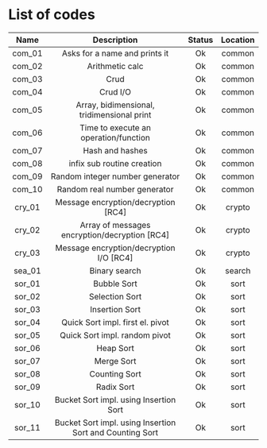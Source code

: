 # List of codes  
| Name   | Description                                              | Status | Location |
| :---:  |  :---:                                                   | :---:  | :---:    |
| com_01 | Asks for a name and prints it                            | Ok     | common   |
| com_02 | Arithmetic calc                                          | Ok     | common   |
| com_03 | Crud                                                     | Ok     | common   |
| com_04 | Crud I/O                                                 | Ok     | common   |
| com_05 | Array, bidimensional, tridimensional print               | Ok     | common   |
| com_06 | Time to execute an operation/function                    | Ok     | common   |
| com_07 | Hash and hashes                                          | Ok     | common   |
| com_08 | infix sub routine creation                               | Ok     | common   |
| com_09 | Random integer number generator                          | Ok     | common   |
| com_10 | Random real number generator                             | Ok     | common   |
| cry_01 | Message encryption/decryption [RC4]                      | Ok     | crypto   |
| cry_02 | Array of messages encryption/decryption [RC4]            | Ok     | crypto   |
| cry_03 | Message encryption/decryption I/O [RC4]                  | Ok     | crypto   |
| sea_01 | Binary search                                            | Ok     | search   |
| sor_01 | Bubble Sort                                              | Ok     | sort     |
| sor_02 | Selection Sort                                           | Ok     | sort     | 
| sor_03 | Insertion Sort                                           | Ok     | sort     |
| sor_04 | Quick Sort impl. first el. pivot                         | Ok     | sort     |
| sor_05 | Quick Sort impl. random pivot                            | Ok     | sort     |
| sor_06 | Heap Sort                                                | Ok     | sort     |
| sor_07 | Merge Sort                                               | Ok     | sort     |
| sor_08 | Counting Sort                                            | Ok     | sort     |
| sor_09 | Radix Sort                                               | Ok     | sort     |
| sor_10 | Bucket Sort impl. using Insertion Sort                   | Ok     | sort     |
| sor_11 | Bucket Sort impl. using Insertion Sort and Counting Sort | Ok     | sort     |

